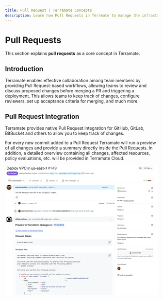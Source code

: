 ```yaml
---
title: Pull Request | Terramate Concepts
description: Learn how Pull Requests in Terrmate to manage the infrastructure lifecycle of tools such as Terraform and OpenTofu.
---
```


# Pull Requests

This section explains **pull requests** as a core concept in Terramate.

## Introduction

Terramate enables effective collaboration among team members by providing Pull Request-based workflows, allowing teams
to review and discuss proposed changes before merging a PR and triggering a deployment. This allows teams to keep track of changes,
configure reviewers, set up acceptance criteria for merging, and much more.

## Pull Request Integration

Terramate provides native Pull Request integration for GitHub, GitLab, BitBucket and others
to allow you to keep track of changes.

For every new commit added to a Pull Request Terramate will run a preview of all changes and provide a summary directly
inside the Pull Requests. In addition, a detailed overview containing all changes, affected resources, policy evaluations,
etc. will be provided in Terramate Cloud.

![Pull Request Preview](../cli/assets/concepts/pull-request-preview.png)

<!-- ## Pull Request Previews -->

<!-- ## Pull Request Checks -->
